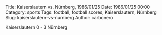 Title: Kaiserslautern vs. Nürnberg, 1986/01/25
Date: 1986/01/25 00:00
Category: sports
Tags: football, football scores, Kaiserslautern, Nürnberg
Slug: kaiserslautern-vs-nurnberg
Author: carbonero


Kaiserslautern 0 - 3 Nürnberg
